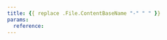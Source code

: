 ```yaml
---
title: {{ replace .File.ContentBaseName "-" " " }}
params:
  reference: 
---
```


<!--
Glossary terms are maintained on dedicated individual pages within the documentation. These pages act as a central repository for all term definitions, although they are not directly visible to site visitors.

Definitions must be presented in complete sentences, with the first sentence always explicitly introducing the term being defined. The first occurrence of the term itself, along with any other referenced glossary terms, should be presented in italics within the definition. However, when a term is an alias for another term, the definition can simply state "See [xxx][]" (e.g., "See [page kind][]"). These guidelines aim to enhance the readability and consistency of all glossary definitions.

The "reference" field in the front matter of each definition page should be used to include a "See details" link at the end of the definition. This allows for flexible placement of the definition within the documentation while maintaining a central source for the definition itself. The value in the "reference" field must correspond to the logical path of the relevant page within the documentation structure.
-->
